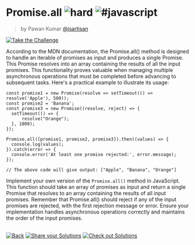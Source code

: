 <!--info-header-start--><h1>Promise.all <img src="https://img.shields.io/badge/-hard-de3d37" alt="hard"/> <img src="https://img.shields.io/badge/-%23javascript-999" alt="#javascript"/></h1><blockquote><p>by Pawan Kumar <a href="https://github.com/jsartisan" target="_blank">@jsartisan</a></p></blockquote><p><a href="https://frontend-challenges.com/challenges/00035-hard-promise-all" target="_blank"><img src="https://img.shields.io/badge/-Take%20the%20Challenge-0d99ff?logo=javascript&logoColor=white" alt="Take the Challenge"/></a> </p><!--info-header-end-->

According to the MDN documentation, the Promise.all() method is designed to handle an iterable of promises as input and produces a single Promise. This Promise resolves into an array containing the results of all the input promises. This functionality proves valuable when managing multiple asynchronous operations that must be completed before advancing to subsequent tasks. Here's a practical example to illustrate its usage:

```
const promise1 = new Promise(resolve => setTimeout(() => resolve('Apple'), 500));
const promise2 = 'Banana';
const promise3 = new Promise((resolve, reject) => {
  setTimeout(() => {
      resolve("Orange");
  }, 1000);
});

Promise.all([promise1, promise2, promise3]).then((values) => {
  console.log(values);
}).catch(error => {
  console.error('At least one promise rejected:', error.message);
});

// The above code will give output: ["Apple", "Banana", "Orange"]
```

Implement your own version of the `Promise.all()` method in JavaScript. This function should take an array of promises as input and return a single Promise that resolves to an array containing the results of all input promises. Remember that Promise.all() should reject if any of the input promises are rejected, with the first rejection message or error. Ensure your implementation handles asynchronous operations correctly and maintains the order of the input promises.


<!--info-footer-start--><br><a href="../../README.md" target="_blank"><img src="https://img.shields.io/badge/-Back-grey" alt="Back"/></a> <a href="https://github.com/jsartisan/frontend-challenges/issues/new?template=answer.md&labels=answer,35,undefined&title=35%20-%20Promise.all&body=" target="_blank"><img src="https://img.shields.io/badge/-Share%20your%20Solutions-teal" alt="Share your Solutions"/></a> <a href="https://github.com/jsartisan/frontend-challenges/issues?q=label%3A35+label%3Aanswer+sort%3Areactions-%2B1-desc" target="_blank"><img src="https://img.shields.io/badge/-Check%20out%20Solutions-de5a77?logo=awesome-lists&logoColor=white" alt="Check out Solutions"/></a> <!--info-footer-end-->